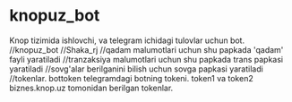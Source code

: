 # knopuz_bot
Knop tizimida ishlovchi, va telegram ichidagi tulovlar uchun bot.
//knopuz_bot
//Shaka_rj
//qadam malumotlari uchun shu papkada 'qadam' fayli yaratiladi
//tranzaksiya malumotlari uchun shu papkada trans papkasi yaratiladi
//sovg'alar berilganini bilish uchun sovga papkasi yaratiladi
//tokenlar. bottoken telegramdagi botning tokeni. token1 va token2 biznes.knop.uz tomonidan berilgan tokenlar.
